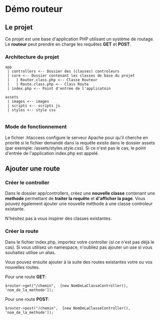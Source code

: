 # Démo routeur

## Le projet

Ce projet est une base d'application PHP utilisant un système de routage. Le **routeur** peut prendre en charge les requêtes **GET** et **POST**.

### Architecture du projet

```
app
 | controllers <-- Dossier des (classes) controleurs
 | core <-- Dossier contenant les classes de base du projet
 |   | Router.class.php <-- Classe Routeur
 |   | Route.class.php <-- Class Route
 | index.php <-- Point d'entrée de l'applicatoin

assets
 | images <-- images
 | scripts <-- scripts js
 | styles <-- style css
 
```

### Mode de fonctionnement

Le fichier .htaccess configure le serveur Apache pour qu'il cherche en priorité si le fichier demandé dans la requête existe dans le dossier assets (par exemple: /assets/styles.style.css). Si ce n'est pas le cas, le point d'entrée de l'application index.php est appelé.


## Ajouter une route

### Créer le controller

Dans le dossier app/controllers, créez une **nouvelle classe** contenant une **methode** permettant de **traiter la requête** et **d'afficher la page**. Vous pouvez également ajouter une nouvelle méthode à une classe controleur existante.

N'hésitez pas à vous inspirer des classes existantes.


### Créer la route

Dans le fichier index.php, importez votre controller (si ce n'est pas déjà le cas). Si vous utilisez un namespace, n'oubliez pas ajouter un use si vous souhaitez utilise un alias.

Vous pouvez ensuite ajouter à la suite des routes existantes votre ou vos nouvelles routes.

Pour une route **GET**:
```
$router->get("/chemin",  [new NomDeLaClasseController(), 'nom_de_la_methode']);
```

Pour une route **POST**:
```
$router->post("/chemin",  [new NomDeLaClasseController(), 'nom_de_la_methode']);
```